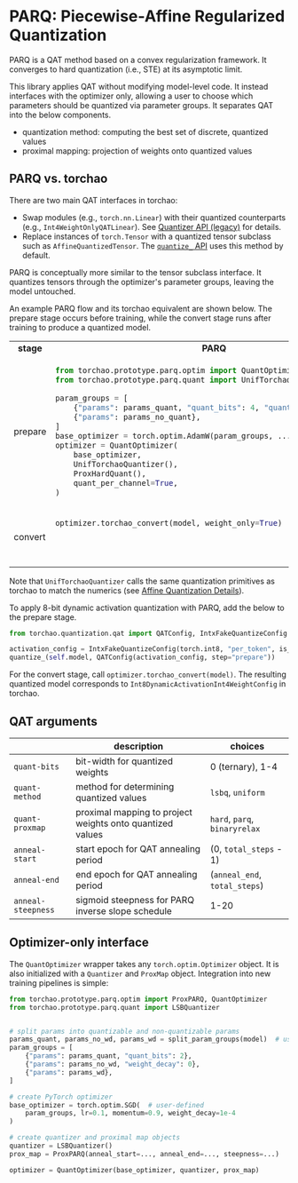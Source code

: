 # PARQ: Piecewise-Affine Regularized Quantization

PARQ is a QAT method based on a convex regularization framework. It converges to hard quantization (i.e., STE) at its asymptotic limit.

This library applies QAT without modifying model-level code. It instead interfaces with the optimizer only, allowing a user to choose which parameters should be quantized via parameter groups. It separates QAT into the below components.

* quantization method: computing the best set of discrete, quantized values
* proximal mapping: projection of weights onto quantized values


## PARQ vs. torchao

There are two main QAT interfaces in torchao:

- Swap modules (e.g., `torch.nn.Linear`) with their quantized counterparts (e.g., `Int4WeightOnlyQATLinear`). See [Quantizer API (legacy)](../../quantization/qat#quantizer-api-legacy) for details.
- Replace instances of `torch.Tensor` with a quantized tensor subclass such as `AffineQuantizedTensor`. The [`quantize_` API](../../quantization/qat#quantize_-api-recommended) uses this method by default.

PARQ is conceptually more similar to the tensor subclass interface. It quantizes tensors through the optimizer's parameter groups, leaving the model untouched.

An example PARQ flow and its torchao equivalent are shown below. The prepare stage occurs before training, while the convert stage runs after training to produce a quantized model.

<table>
<tr>
<td align="center"><b>stage</b><td align="center"><b>PARQ</b></td><td align="center"><b>torchao</b></td>
</tr>
<tr>
<td>prepare</td>
<td valign="top">

```python
from torchao.prototype.parq.optim import QuantOptimizer
from torchao.prototype.parq.quant import UnifTorchaoQuantizer

param_groups = [
    {"params": params_quant, "quant_bits": 4, "quant_block_size": 32},
    {"params": params_no_quant},
]
base_optimizer = torch.optim.AdamW(param_groups, ...)
optimizer = QuantOptimizer(
    base_optimizer,
    UnifTorchaoQuantizer(),
    ProxHardQuant(),
    quant_per_channel=True,
)
```

</td>
<td valign="top">

```python
from torchao.quantization import (
    quantize_,
    Int8DynamicActivationInt4WeightConfig,
)
from torchao.quantization.qat import QATConfig

base_config = Int4WeightOnlyConfig(group_size=32)
quantize_(model, QATConfig(base_config, step="prepare"))
```

</td>
</tr>
<tr>
<td>convert</td>
<td valign="top">

```python
optimizer.torchao_convert(model, weight_only=True)
```

</td>
<td valign="top">

```python
from torchao.quantization import quantize_
from torchao.quantization.qat import QATConfig

quantize_(model, QATConfig(base_config, step="convert"))
```

</td>
</tr>
</table>

Note that `UnifTorchaoQuantizer` calls the same quantization primitives as torchao to match the numerics (see [Affine Quantization Details](../../quantization#affine-quantization-details)).

To apply 8-bit dynamic activation quantization with PARQ, add the below to the prepare stage.
```python
from torchao.quantization.qat import QATConfig, IntxFakeQuantizeConfig

activation_config = IntxFakeQuantizeConfig(torch.int8, "per_token", is_symmetric=False)
quantize_(self.model, QATConfig(activation_config, step="prepare"))
```
For the convert stage, call `optimizer.torchao_convert(model)`. The resulting quantized model corresponds to `Int8DynamicActivationInt4WeightConfig` in torchao.

## QAT arguments

| | description | choices |
| --- | --- | --- |
| `quant-bits` | bit-width for quantized weights | 0 (ternary), 1-4 |
| `quant-method` | method for determining quantized values | `lsbq`, `uniform` |
| `quant-proxmap` | proximal mapping to project weights onto quantized values | `hard`, `parq`, `binaryrelax` |
| `anneal-start` | start epoch for QAT annealing period | (0, `total_steps` - 1) |
| `anneal-end` | end epoch for QAT annealing period | (`anneal_end`, `total_steps`) |
| `anneal-steepness` | sigmoid steepness for PARQ inverse slope schedule | 1-20 |

## Optimizer-only interface

The `QuantOptimizer` wrapper takes any `torch.optim.Optimizer` object. It is also initialized with a `Quantizer` and `ProxMap` object. Integration into new training pipelines is simple:
```python
from torchao.prototype.parq.optim import ProxPARQ, QuantOptimizer
from torchao.prototype.parq.quant import LSBQuantizer


# split params into quantizable and non-quantizable params
params_quant, params_no_wd, params_wd = split_param_groups(model)  # user-defined
param_groups = [
    {"params": params_quant, "quant_bits": 2},
    {"params": params_no_wd, "weight_decay": 0},
    {"params": params_wd},
]

# create PyTorch optimizer
base_optimizer = torch.optim.SGD(  # user-defined
    param_groups, lr=0.1, momentum=0.9, weight_decay=1e-4
)

# create quantizer and proximal map objects
quantizer = LSBQuantizer()
prox_map = ProxPARQ(anneal_start=..., anneal_end=..., steepness=...)

optimizer = QuantOptimizer(base_optimizer, quantizer, prox_map)
```
